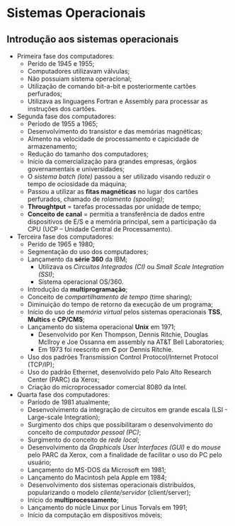 # Sistemas Operacionais

## Introdução aos sistemas operacionais

- Primeira fase dos computadores:
  - Perído de 1945 e 1955;
  - Computadores utilizavam válvulas;
  - Não possuiam sistema operacional;
  - Utilização de comando bit-a-bit e posteriormente cartões perfurados;
  - Utilizava as linguagens Fortran e Assembly para processar as instruções dos cartões.
- Segunda fase dos computadores:
  - Período de 1955 a 1965;
  - Desenvolvimento do transistor e das memórias magnéticas;
  - Almento na velocidade de processamento e capicidade de armazenamento;
  - Redução do tamanho dos computadores;
  - Início da comercialização para grandes empresas, órgãos governamentais e universidades;
  - O _sistema batch (lote)_ passou a ser utilizado visando reduzir o tempo de ociosidade da máquina;
  - Passou a utilizar as **fitas magnéticas** no lugar dos cartões perfurados, chamado de _rolamento (spooling)_;
  - **Throughtput** = tarefas processadas por unidade de tempo;
  - **Conceito de canal** = permitia a transferência de dados entre dispositivos de E/S e a memória principal, sem a
    participação da CPU (UCP – Unidade Central de Processamento).
- Terceira fase dos computadores:
  - Perído de 1965 e 1980;
  - Segmentação do uso dos computadores;
  - Lançamento da **série 360** da IBM;
    - Utilizava os _Circuitos Integrados (CI)_ ou _Small Scale Integration (SSI)_;
    - Sistema operacional OS/360.
  - Introdução da **multiprogramação**;
  - Conceito de _compartilhamento de tempo_ (time sharing);
  - Diminuição do tempo de retorno da execução de um programa;
  - Início do uso de _memória virtual_ pelos sistemas operacionais **TSS**, **Multics** e **CP/CMS**;
  - Lançamento do sistema operacional **Unix** em 1971;
    - Desenvolvido por Ken Thompson, Dennis Ritchie, Douglas McIlroy e Joe Ossanna em assembly na AT&T Bell Laboratories;
    - Em 1973 foi reescrito em **C** por Dennis Ritchie.
  - Uso dos padrões Transmission Control Protocol/Internet Protocol (TCP/IP);
  - Uso do padrão Ethernet, desenvolvido pelo Palo Alto Research
    Center (PARC) da Xerox;
  - Criação do microprocessador comercial 8080 da Intel.
- Quarta fase dos computadores:
  - Paríodo de 1981 atualmente;
  - Desenvolvimento da integração de circuitos em grande escala (LSI - Large-scale Integration);
  - Surgimento dos chips que possibilitaram o desenvolvimento do conceito de _computador pessoal (PC)_;
  - Surgimento do conceito de _rede local_;
  - Desenvolvimento da _Graphicals User Interfaces (GUI)_ e do _mouse_ pelo PARC da Xerox, com a finalidade de facilitar o uso do PC pelo usuário;
  - Lançamento do MS-DOS da Microsoft em 1981;
  - Lançamento do Macintosh pela Apple em 1984;
  - Desenvolvimento dos sistemas operacionais distribuídos, popularizando o modelo _cliente/servidor_ (client/server);
  - Início do **multiprocessamento**;
  - Lançamento do núcle Linux por Linus Torvals em 1991;
  - Início da computação em dispositivos móveis;
